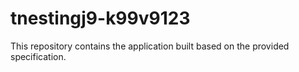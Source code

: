 # tnestingj9-k99v9123

This repository contains the application built based on the provided specification.